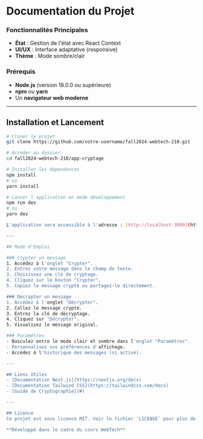 # Documentation du Projet

### Fonctionnalités Principales
- **État** : Gestion de l'état avec React Context
- **UI/UX** : Interface adaptative (responsive)
- **Thème** : Mode sombre/clair

### Prérequis
- **Node.js** (version 18.0.0 ou supérieure)
- **npm** ou **yarn**
- Un **navigateur web moderne**

---

## Installation et Lancement

```bash
# Cloner le projet
git clone https://github.com/votre-username/fall2024-webtech-210.git

# Accéder au dossier
cd fall2024-webtech-210/app-cryptage

# Installer les dépendances
npm install
# ou
yarn install

# Lancer l'application en mode développement
npm run dev
# ou
yarn dev

L'application sera accessible à l'adresse : [http://localhost:3000](http://localhost:3000)

---

## Mode d'Emploi

### Crypter un message
1. Accédez à l'onglet "Crypter".
2. Entrez votre message dans le champ de texte.
3. Choisissez une clé de cryptage.
4. Cliquez sur le bouton "Crypter".
5. Copiez le message crypté ou partagez-le directement.

### Décrypter un message
1. Accédez à l'onglet "Décrypter".
2. Collez le message crypté.
3. Entrez la clé de décryptage.
4. Cliquez sur "Décrypter".
5. Visualisez le message original.

### Paramètres
- Basculez entre le mode clair et sombre dans l'onglet "Paramètres".
- Personnalisez vos préférences d'affichage.
- Accédez à l'historique des messages (si activé).

---

## Liens Utiles
- [Documentation Next.js](https://nextjs.org/docs)
- [Documentation Tailwind CSS](https://tailwindcss.com/docs)
- [Guide de Cryptographie](#)

---

## Licence
Ce projet est sous licence MIT. Voir le fichier `LICENSE` pour plus de détails.

**Développé dans le cadre du cours WebTech**
